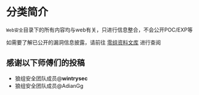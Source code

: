 # 分类简介

`Web安全`目录下的所有内容均与web有关，只进行信息整合，不会公开POC/EXP等

如需要了解已公开的漏洞信息披露，请前往 [零组资料文库](https://wiki.0-sec.org) 进行查阅

## 感谢以下师傅们的投稿
 - 狼组安全团队成员@**wintrysec**
 - 狼组安全团队成员@AdianGg